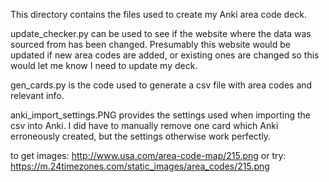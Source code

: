 This directory contains the files used to create my Anki area code deck.

update_checker.py can be used to see if the website where the data was sourced from has been changed. Presumably this website would be updated if new area codes are added, or existing ones are changed so this would let me know I need to update my deck.

gen_cards.py is the code used to generate a csv file with area codes and relevant info.

anki_import_settings.PNG provides the settings used when importing the csv into Anki. I did have to manually remove one card which Anki erroneously created, but the settings otherwise work perfectly.



to get images: http://www.usa.com/area-code-map/215.png
or try: https://m.24timezones.com/static_images/area_codes/215.png